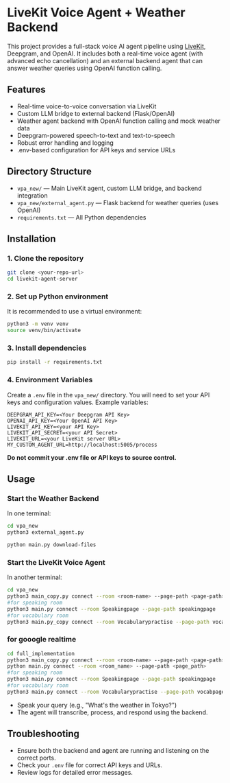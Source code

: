 # LiveKit Voice Agent + Weather Backend

This project provides a full-stack voice AI agent pipeline using [LiveKit](https://livekit.io/), Deepgram, and OpenAI. It includes both a real-time voice agent (with advanced echo cancellation) and an external backend agent that can answer weather queries using OpenAI function calling.

## Features
- Real-time voice-to-voice conversation via LiveKit
- Custom LLM bridge to external backend (Flask/OpenAI)
- Weather agent backend with OpenAI function calling and mock weather data
- Deepgram-powered speech-to-text and text-to-speech
- Robust error handling and logging
- .env-based configuration for API keys and service URLs

## Directory Structure
- `vpa_new/` — Main LiveKit agent, custom LLM bridge, and backend integration
- `vpa_new/external_agent.py` — Flask backend for weather queries (uses OpenAI)
- `requirements.txt` — All Python dependencies

## Installation

### 1. Clone the repository
```sh
git clone <your-repo-url>
cd livekit-agent-server
```

### 2. Set up Python environment
It is recommended to use a virtual environment:
```sh
python3 -m venv venv
source venv/bin/activate
```

### 3. Install dependencies
```sh
pip install -r requirements.txt
```

### 4. Environment Variables
Create a `.env` file in the `vpa_new/` directory. You will need to set your API keys and configuration values. Example variables:
```
DEEPGRAM_API_KEY=<Your Deepgram API Key>
OPENAI_API_KEY=<Your OpenAI API Key>
LIVEKIT_API_KEY=<your API Key>
LIVEKIT_API_SECRET=<your API Secret>
LIVEKIT_URL=<your LiveKit server URL>
MY_CUSTOM_AGENT_URL=http://localhost:5005/process
```

**Do not commit your .env file or API keys to source control.**

## Usage

### Start the Weather Backend
In one terminal:
```sh
cd vpa_new
python3 external_agent.py

```

```sh
python main.py download-files
```

### Start the LiveKit Voice Agent
In another terminal:
```sh
cd vpa_new
python3 main_copy.py connect --room <room-name> --page-path <page-path>
#for speaking room 
python3 main.py connect --room Speakingpage --page-path speakingpage
#for vocabulary room 
python3 main.py_copy connect --room Vocabularypractise --page-path vocabpage
```

### for gooogle realtime

```sh
cd full_implementation
python3 main_copy.py connect --room <room-name> --page-path <page-path>
python main.py connect --room <room_name> --page-path <page_path>
#for speaking room 
python3 main.py connect --room Speakingpage --page-path speakingpage
#for vocabulary room 
python3 main.py connect --room Vocabularypractise --page-path vocabpage
```

- Speak your query (e.g., "What's the weather in Tokyo?")
- The agent will transcribe, process, and respond using the backend.

## Troubleshooting
- Ensure both the backend and agent are running and listening on the correct ports.
- Check your `.env` file for correct API keys and URLs.
- Review logs for detailed error messages.

